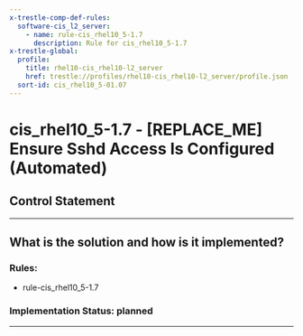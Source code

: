 ```yaml
---
x-trestle-comp-def-rules:
  software-cis_l2_server:
    - name: rule-cis_rhel10_5-1.7
      description: Rule for cis_rhel10_5-1.7
x-trestle-global:
  profile:
    title: rhel10-cis_rhel10-l2_server
    href: trestle://profiles/rhel10-cis_rhel10-l2_server/profile.json
  sort-id: cis_rhel10_5-01.07
---
```


# cis_rhel10_5-1.7 - \[REPLACE_ME\] Ensure Sshd Access Is Configured (Automated)

## Control Statement

______________________________________________________________________

## What is the solution and how is it implemented?

<!-- For implementation status enter one of: implemented, partial, planned, alternative, not-applicable -->

<!-- Note that the list of rules under ### Rules: is read-only and changes will not be captured after assembly to JSON -->

<!-- Add control implementation description here for control: cis_rhel10_5-1.7 -->

### Rules:

  - rule-cis_rhel10_5-1.7

### Implementation Status: planned

______________________________________________________________________
